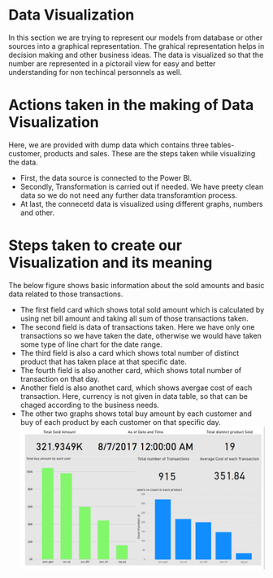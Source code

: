 # Data Visualization
In this section we are trying to represent our models from database or other sources into a graphical representation. The grahical representation helps in decision making and other business ideas. The data is visualized so that the number are represented in a pictorail view for easy and better understanding for non techincal personnels as well.

# Actions taken in the making of Data Visualization
Here, we are provided with dump data which contains three tables- customer, products and sales. These are the steps taken while visualizing the data.
- First, the data source is connected to the Power BI.
- Secondly, Transformation is carried out if needed. We have preety clean data so we do not need any further data transforamtion process.
- At last, the connecetd data is visualized using different graphs, numbers and other.

# Steps taken to create our Visualization and its meaning
The below figure shows basic information about the sold amounts and basic data related to those transactions.
- The first field card which shows total sold amount which is calculated by using net bill amount and taking all sum of those transactions taken. 
- The second field is data of transactions taken. Here we have only one transactions so we have taken the date, otherwise we would have taken some type of line chart for the date range.
- The third field is also a card which shows total number of distinct product that has taken place at that specific date.
- The fourth field is also another card, which shows total number of transaction on that day.
- Another field is also anothet card, which shows avergae cost of each transaction. Here, currency is not given in data table, so that can be chaged according to the business needs.
- The other two graphs shows total buy amount by each customer and buy of each product by each customer on that specific day.
![](./img/dataviz.png)